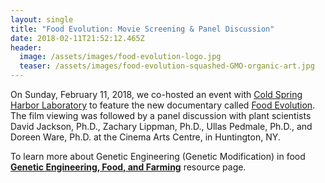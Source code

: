 ```yaml
---
layout: single
title: "Food Evolution: Movie Screening & Panel Discussion"
date: 2018-02-11T21:52:12.465Z
header:
  image: /assets/images/food-evolution-logo.jpg
  teaser: /assets/images/food-evolution-squashed-GMO-organic-art.jpg
---
```

On Sunday, February 11, 2018, we co-hosted an event with [Cold Spring Harbor Laboratory](https://www.cshl.edu/) to feature the new documentary called [Food Evolution](https://www.foodevolutionmovie.com/). The film viewing was followed by a panel discussion with plant scientists David Jackson, Ph.D., Zachary Lippman, Ph.D., Ullas Pedmale, Ph.D., and Doreen Ware, Ph.D. at the Cinema Arts Centre, in Huntington, NY.

To learn more about Genetic Engineering (Genetic Modification) in food **[Genetic Engineering, Food, and Farming](https://www.scienceadvocacyli.org/resources/#genetic-engineering-food-and-farming)** resource page.